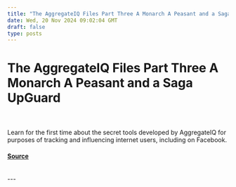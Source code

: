 ```yaml
---
title: "The AggregateIQ Files Part Three A Monarch A Peasant and a Saga UpGuard"
date: Wed, 20 Nov 2024 09:02:04 GMT
draft: false
type: posts
---
```

# The AggregateIQ Files Part Three A Monarch A Peasant and a Saga UpGuard

<br/>

<br/>
Learn for the first time about the secret tools developed by AggregateIQ for purposes of tracking and influencing internet users, including on Facebook.

#### [Source](https://www.upguard.com/breaches/aggregate-iq-part-three-monarch)

<br/>
---
